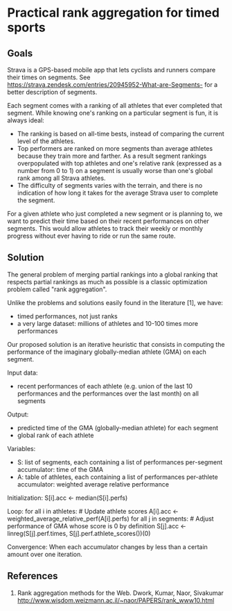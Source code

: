 Practical rank aggregation for timed sports
===========================================

Goals
-----

Strava is a GPS-based mobile app that lets cyclists and runners
compare their times on segments. See
https://strava.zendesk.com/entries/20945952-What-are-Segments- for a
better description of segments.

Each segment comes with a ranking of all athletes that ever completed
that segment. While knowing one's ranking on a particular segment is
fun, it is always ideal:

* The ranking is based on all-time bests, instead of comparing the
  current level of the athletes.
* Top performers are ranked on more segments than average athletes
  because they train more and farther. As a result segment rankings
  overpopulated with top athletes and one's relative rank (expressed
  as a number from 0 to 1) on a segment is usually worse than one's
  global rank among all Strava athletes.
* The difficulty of segments varies with the terrain, and there is no
  indication of how long it takes for the average Strava
  user to complete the segment.

For a given athlete who just completed a new segment or is planning to, we
want to predict their time based on their recent performances on other
segments. This would allow athletes to track their weekly or monthly
progress without ever having to ride or run the same route.


Solution
--------

The general problem of merging partial rankings into a global ranking
that respects partial rankings as much as possible is a classic
optimization problem called "rank aggregation".

Unlike the problems and solutions easily found in the literature [1], we have:
* timed performances, not just ranks
* a very large dataset: millions of athletes and 10-100 times more
  performances

Our proposed solution is an iterative heuristic that consists in
computing the performance of the imaginary globally-median athlete
(GMA) on each segment.

Input data:
* recent performances of each athlete (e.g. union of the last 10
performances and the performances over the last month) on all segments

Output:
* predicted time of the GMA (globally-median athlete) for each segment
* global rank of each athlete

Variables:
* S: list of segments, each containing a list of performances
     per-segment accumulator: time of the GMA
* A: table of athletes, each containing a list of performances
     per-athlete accumulator: weighted average relative performance

Initialization:
  S[i].acc <- median(S[i].perfs)

Loop:
  for all i in athletes:
    # Update athlete scores
    A[i].acc <- weighted_average_relative_perf(A[i].perfs)
  for all j in segments:
    # Adjust performance of GMA whose score is 0 by definition
    S[j].acc <- linreg(S[j].perf.times, S[j].perf.athlete_scores())(0)

Convergence:
When each accumulator changes by less than a certain amount over one
iteration.


References
----------

1. Rank aggregation methods for the Web. Dwork, Kumar, Naor,
   Sivakumar http://www.wisdom.weizmann.ac.il/~naor/PAPERS/rank_www10.html

